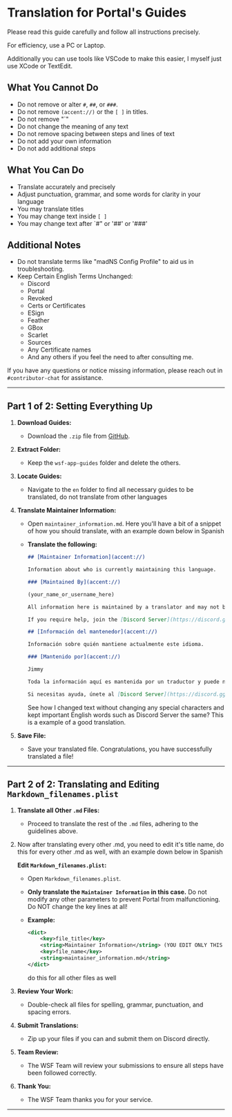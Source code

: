 # Translation for Portal's Guides

Please read this guide carefully and follow all instructions precisely. 

For efficiency, use a PC or Laptop.

Additionally you can use tools like VSCode to make this easier, I myself just use XCode or TextEdit.

## What You **Cannot** Do
- Do not remove or alter `#`, `##`, or `###`.
- Do not remove `(accent://)` or the `[ ]` in titles.
- Do not remove "`"
- Do not change the meaning of any text
- Do not remove spacing between steps and lines of text
- Do not add your own information
- Do not add additional steps

## What You **Can** Do
- Translate accurately and precisely
- Adjust punctuation, grammar, and some words for clarity in your language
- You may translate titles
- You may change text inside `[ ]`
- You may change text after `#" or '##' or '###'

## Additional Notes
- Do not translate terms like "madNS Config Profile" to aid us in troubleshooting.
- Keep Certain English Terms Unchanged:
  - Discord
  - Portal
  - Revoked
  - Certs or Certificates
  - ESign
  - Feather
  - GBox
  - Scarlet
  - Sources
  - Any Certificate names
  - And any others if you feel the need to after consulting me.

If you have any questions or notice missing information, please reach out in `#contributor-chat` for assistance.

---

## Part 1 of 2: Setting Everything Up

1. **Download Guides:**
   - Download the `.zip` file from [GitHub](https://github.com/WhySooooFurious/Ultimate-Sideloading-Guide/archive/refs/heads/main.zip).

2. **Extract Folder:**
   - Keep the `wsf-app-guides` folder and delete the others.

3. **Locate Guides:**
   - Navigate to the `en` folder to find all necessary guides to be translated, do not translate from other languages

4. **Translate Maintainer Information:**
   - Open `maintainer_information.md`.
     Here you'll have a bit of a snippet of how you should translate, with an example down below in Spanish

   - **Translate the following:**
   
     ```markdown
     ## [Maintainer Information](accent://)

     Information about who is currently maintaining this language.

     ### [Maintained By](accent://)

     (your_name_or_username_here)

     All information here is maintained by a translator and may not be accurate or up to date.

     If you require help, join the [Discord Server](https://discord.gg/wsf)
     ```
    
     ```markdown
     ## [Información del mantenedor](accent://)

     Información sobre quién mantiene actualmente este idioma.

     ### [Mantenido por](accent://)

     Jimmy

     Toda la información aquí es mantenida por un traductor y puede no ser precisa o no estar actualizada.

     Si necesitas ayuda, únete al [Discord Server](https://discord.gg/wsf)
     ```

     See how I changed text without changing any special characters and kept important English words such as Discord Server the same?
     This is a example of a good translation.

5. **Save File:**
   - Save your translated file. Congratulations, you have successfully translated a file!

---

## Part 2 of 2: Translating and Editing `Markdown_filenames.plist`

1. **Translate all Other `.md` Files:**
   - Proceed to translate the rest of the `.md` files, adhering to the guidelines above.

2. Now after translating every other .md, you need to edit it's title name, do this for every other .md as well, with an example down below in Spanish
   
   **Edit `Markdown_filenames.plist`:**
   - Open `Markdown_filenames.plist`.
   - **Only translate the `Maintainer Information` in this case.** Do not modify any other parameters to prevent Portal from malfunctioning. Do NOT change the key lines at all!
   - **Example:**
     ```xml
     <dict>
         <key>file_title</key>
         <string>Maintainer Information</string> (YOU EDIT ONLY THIS LINE)
         <key>file_name</key>
         <string>maintainer_information.md</string>
     </dict>
     ```
     
     do this for all other files as well

4. **Review Your Work:**
   - Double-check all files for spelling, grammar, punctuation, and spacing errors.

5. **Submit Translations:**
   - Zip up your files if you can and submit them on Discord directly.

6. **Team Review:**
   - The WSF Team will review your submissions to ensure all steps have been followed correctly.

7. **Thank You:**
   - The WSF Team thanks you for your service.

---

